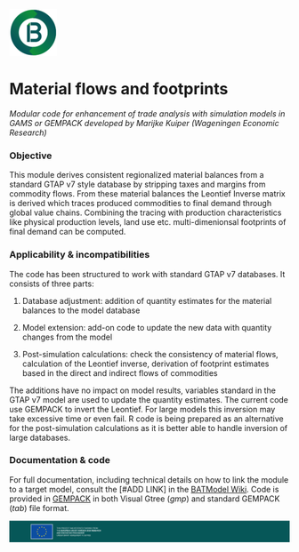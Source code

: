 ![BATModel_logoround](/images/BATModel_logo_round_small.png)

# Material flows and footprints

*Modular code for enhancement of trade analysis with simulation models in GAMS or GEMPACK developed by Marijke Kuiper (Wageningen Economic Research)*

### **Objective**

This module derives consistent regionalized material balances from a standard GTAP v7 style database by stripping taxes and margins from commodity flows. From these material balances the Leontief Inverse matrix is derived which traces produced commodities to final demand through global value chains. Combining the tracing with production characteristics like physical production levels, land use etc. multi-dimenionsal footprints of final demand can be computed.

### **Applicability & incompatibilities**

The code has been structured to work with standard GTAP v7 databases. It consists of three parts:

1.  Database adjustment: addition of quantity estimates for the material balances to the model database

2.  Model extension: add-on code to update the new data with quantity changes from the model

3.  Post-simulation calculations: check the consistency of material flows, calculation of the Leontief inverse, derivation of footprint estimates based in the direct and indirect flows of commodities

The additions have no impact on model results, variables standard in the GTAP v7 model are used to update the quantity estimates. The current code use GEMPACK to invert the Leontief. For large models this inversion may take excessive time or even fail. R code is being prepared as an alternative for the post-simulation calculations as it is better able to handle inversion of large databases.

### **Documentation & code**

For full documentation, including technical details on how to link the module to a target model, consult the [#ADD LINK] in the [BATModel Wiki](https://github.com/BATModules/BATModules/wiki). Code is provided in [GEMPACK](/RemoveSelfTrade/GEMPACK) in both Visual Gtree (*gmp*) and standard GEMPACK (*tab*) file format.

![BATModel_EUacknowledgement](/images/BATModel_EUAcknowledgement_bottom.png)
